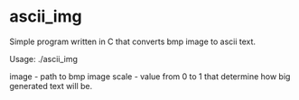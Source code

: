 # ascii_img

Simple program written in C that converts bmp image to ascii text.

Usage: ./ascii_img <image> <scale>

image - path to bmp image
scale - value from 0 to 1 that determine how big generated text will be. 

